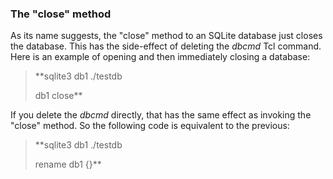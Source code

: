 ### The "close" method



As its name suggests, the "close" method to an SQLite database just
closes the database. This has the side\-effect of deleting the
*dbcmd* Tcl command. Here is an example of opening and then
immediately closing a database:




> **sqlite3 db1 ./testdb  
> 
> db1 close**



If you delete the *dbcmd* directly, that has the same effect
as invoking the "close" method. So the following code is equivalent
to the previous:



> **sqlite3 db1 ./testdb  
> 
> rename db1 {}**




